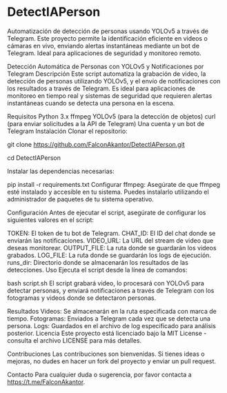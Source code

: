 # DetectIAPerson
Automatización de detección de personas usando YOLOv5  a través de Telegram. Este proyecto permite la identificación eficiente en videos o cámaras en vivo, enviando alertas instantáneas mediante un bot de Telegram. Ideal para aplicaciones de seguridad y monitoreo remoto.

Detección Automática de Personas con YOLOv5 y Notificaciones por Telegram
Descripción
Este script automatiza la grabación de video, la detección de personas utilizando YOLOv5, y el envío de notificaciones con los resultados a través de Telegram. Es ideal para aplicaciones de monitoreo en tiempo real y sistemas de seguridad que requieren alertas instantáneas cuando se detecta una persona en la escena.

Requisitos
Python 3.x
ffmpeg
YOLOv5 (para la detección de objetos)
curl (para enviar solicitudes a la API de Telegram)
Una cuenta y un bot de Telegram
Instalación
Clonar el repositorio:


git clone https://github.com/FalconAkantor/DetectIAPerson.git

cd DetectIAPerson

Instalar las dependencias necesarias:

pip install -r requirements.txt
Configurar ffmpeg:
Asegúrate de que ffmpeg esté instalado y accesible en tu sistema. Puedes instalarlo utilizando el administrador de paquetes de tu sistema operativo.

Configuración
Antes de ejecutar el script, asegúrate de configurar los siguientes valores en el script:

TOKEN: El token de tu bot de Telegram.
CHAT_ID: El ID del chat donde se enviarán las notificaciones.
VIDEO_URL: La URL del stream de video que deseas monitorear.
OUTPUT_FILE: La ruta donde se guardarán los videos grabados.
LOG_FILE: La ruta donde se guardarán los logs de ejecución.
runs_dir: Directorio donde se almacenarán los resultados de las detecciones.
Uso
Ejecuta el script desde la línea de comandos:


bash script.sh
El script grabará video, lo procesará con YOLOv5 para detectar personas, y enviará notificaciones a través de Telegram con los fotogramas y videos donde se detectaron personas.

Resultados
Videos: Se almacenarán en la ruta especificada con marca de tiempo.
Fotogramas: Enviados a Telegram cada vez que se detecta una persona.
Logs: Guardados en el archivo de log especificado para análisis posterior.
Licencia
Este proyecto está licenciado bajo la MIT License - consulta el archivo LICENSE para más detalles.

Contribuciones
Las contribuciones son bienvenidas. Si tienes ideas o mejoras, no dudes en hacer un fork del proyecto y enviar un pull request.

Contacto
Para cualquier duda o sugerencia, por favor contacta a https://t.me/FalconAkantor.
